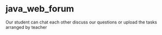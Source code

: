 # java_web_forum
Our student can chat each other discuss our questions or upload the tasks arranged by teacher
